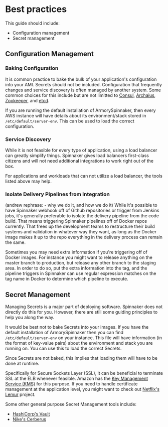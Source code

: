 # Best practices

This guide should include:

- Configuration management
- Secret management


## Configuration Management

### Baking Configuration

It is common practice to bake the bulk of your application's configuration into your AMI. Secrets should not be included. Configuration that frequently changes and service discovery is often managed by another system. Some common choices for this include but are not limitted to [Consul](https://www.consul.io/), [Archaius](https://github.com/Netflix/archaius), [Zookeeper](https://zookeeper.apache.org/), and [etcd](https://github.com/coreos/etcd).

If you are running the default installation of ArmorySpinnaker, then every AWS instance will have details about its environment/stack stored in `/etc/default/server-env`. This can be used to load the correct configuration.


### Service Discovery

While it is not feasible for every type of application, using a load balancer can greatly simplify things. Spinnaker gives load balancers first-class citizens and will not need additional integrations to work right out of the box.

For applications and workloads that can not utilize a load balancer, the tools listed above may help.


### Isolate Delivery Pipelines from Integration

(andrew rephrase: - why we do it, and how we do it)
While it's possible to have Spinnaker webhook off of Github repositories or trigger from Jenkins jobs, it's generally preferable to isolate the delivery pipeline from the code build. That means triggering Spinnaker pipelines off of Docker repos currently. That frees up the development teams to restructure their build systems and validation in whatever way they want, as long as the Docker image makes it up to the repo everything in the delivery process can remain the same.


Sometimes you may need extra information if you're triggering off of Docker images. For instance you might want to release anything on the master branch to production, but release any other branch to the staging area. In order to do so, put the extra information into the tag, and the pipeline triggers in Spinnaker can use regular expression matches on the tag name in Docker to determine which pipeline to execute.


## Secret Management

Managing Secrets is a major part of deploying software. Spinnaker does not directly do this for you. However, there are still some guiding principles to help you along the way.

It would be best not to bake Secrets into your images. If you have the default installation of ArmorySpinnaker then you can find `/etc/default/server-env` on your instance. This file will have information (in the format of key-value pairs) about the environment and stack you are running on. You can use this to load the correct Secrets.

Since Secrets are not baked, this implies that loading them will have to be done at runtime. 

Specifically for Secure Sockets Layer (SSL), it can be beneficial to terminate SSL at the ELB whenever feasible. Amazon has the [Key Management Service (KMS)]() for this purpose. If you need to handle certificate management at the application level, you might want to check out [Netflix's Lemur](http://techblog.netflix.com/2015/09/introducing-lemur.html) project.

Some other general purpose Secret Management tools include:
- [HashiCorp's Vault](https://www.vaultproject.io/)
- [Nike's Cerberus](http://engineering.nike.com/cerberus/)